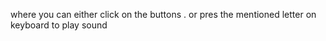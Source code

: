 <!--This is Drum kit Designed by me -->
where you can either click on the buttons . or pres the mentioned letter on keyboard to play sound